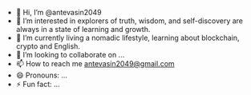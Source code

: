 - 👋 Hi, I’m @antevasin2049
- 👀 I’m interested in explorers of truth, wisdom, and self-discovery are always in a state of learning and growth. 
- 🌱 I’m currently living a nomadic lifestyle, learning about blockchain, crypto and English. 
- 💞️ I’m looking to collaborate on ...
- 📫 How to reach me antevasin2049@gmail.com
- 😄 Pronouns: ...
- ⚡ Fun fact: ...

<!---
antevasin2049/antevasin2049 is a ✨ special ✨ repository because its `README.md` (this file) appears on your GitHub profile.
You can click the Preview link to take a look at your changes.
--->
